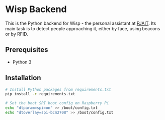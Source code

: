 # Wisp Backend

This is the Python backend for Wisp - the personal assistant at [PJAIT](http://www.pja.edu.pl/en/).
Its main task is to detect people approaching it, either by face, using beacons or by RFID.

## Prerequisites

* Python 3

## Installation

```bash
# Install Python packages from requirements.txt
pip install -r requirements.txt

# Set the boot SPI boot config on Raspberry Pi
echo "dtparam=spi=on" >> /boot/config.txt
echo "dtoverlay=spi-bcm2708" >> /boot/config.txt
```
